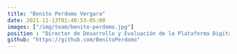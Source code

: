 ```yaml
---
title: "Benito Perdomo Vergara"
date: 2021-11-13T01:40:53-05:00
images: ["/img/team/benito-perdomo.jpg"]
position : "Director de Desarrollo y Evaluación de la Plataforma Digital Nacional"
github: "https://github.com/BenitoPerdomo"
---
```

